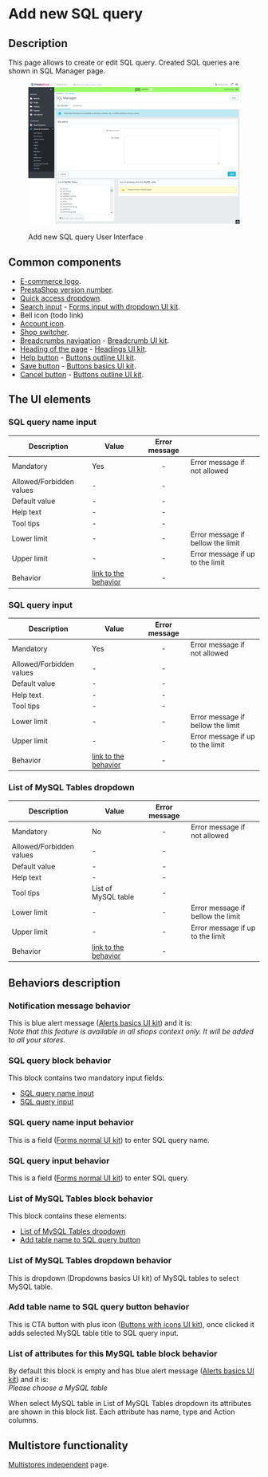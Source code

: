 # Add new SQL query

## Description

This page allows to create or edit SQL query. Created SQL queries are shown in SQL Manager page.

<figure><img src="../../../../../../../../.gitbook/assets/image (39) (1) (1).png" alt=""><figcaption><p>Add new SQL query User Interface</p></figcaption></figure>

## Common components <a href="#common-components" id="common-components"></a>

* [E-commerce logo](../../../../../../common-components/back-office-header/prestashop-logo.md).
* [PrestaShop version number](../../../../../../common-components/prestashop-version-number.md).
* [Quick access dropdown](../../../../../../common-components/quick-access-dropdown.md).
* [Search input](../../../../../../common-components/search-input-field.md) - [Forms input with dropdown UI kit](https://build.prestashop-project.org/prestashop-ui-kit/?path=/story/forms--input-with-dropdown).
* Bell icon (todo link)
* [Account icon](../../../../../../common-components/account-icon.md).
* [Shop switcher](../../../../../../common-components/shop-switcher.md).
* [Breadcrumbs navigation](../../../../../../common-components/breadcrumbs.md) - [Breadcrumb UI kit](https://build.prestashop.com/prestashop-ui-kit/?path=/story/breadcrumb--breadcrumb).
* [Heading of the page](../../../../../../common-components/heading-of-the-page.md) - [Headings UI ](https://build.prestashop.com/prestashop-ui-kit/?path=/story/headings--headings)[kit](https://build.prestashop-project.org/prestashop-ui-kit/?path=/story/headings--headings).
* [Help button](../../../../../../common-components/help-button.md) - [Buttons outline UI kit](https://build.prestashop-project.org/prestashop-ui-kit/?path=/story/buttons--outline).
* [Save button](../../../../../../common-components/save-button.md) - [Buttons basics UI kit](https://build.prestashop-project.org/prestashop-ui-kit/?path=/story/buttons--basics).
* [Cancel button](../../../../../../common-components/cancel-button.md) - [Buttons outline UI kit](https://build.prestashop-project.org/prestashop-ui-kit/?path=/story/buttons--outline).

## The UI elements

### SQL query name input

<table><thead><tr><th>Description</th><th>Value</th><th align="center">Error message</th><th data-hidden></th></tr></thead><tbody><tr><td>Mandatory</td><td>Yes</td><td align="center">-</td><td>Error message if not allowed</td></tr><tr><td>Allowed/Forbidden values</td><td>-</td><td align="center">-</td><td></td></tr><tr><td>Default value</td><td>-</td><td align="center">-</td><td></td></tr><tr><td>Help text</td><td>-</td><td align="center">-</td><td></td></tr><tr><td>Tool tips</td><td>-</td><td align="center">-</td><td></td></tr><tr><td>Lower limit</td><td>-</td><td align="center">-</td><td>Error message if bellow the limit</td></tr><tr><td>Upper limit</td><td>-</td><td align="center">-</td><td>Error message if up to the limit</td></tr><tr><td>Behavior</td><td><a href="add-new-sql-query.md#sql-query-name-input-behavior">link to the behavior</a></td><td align="center">-</td><td></td></tr></tbody></table>

### SQL query input

<table><thead><tr><th>Description</th><th>Value</th><th align="center">Error message</th><th data-hidden></th></tr></thead><tbody><tr><td>Mandatory</td><td>Yes</td><td align="center">-</td><td>Error message if not allowed</td></tr><tr><td>Allowed/Forbidden values</td><td>-</td><td align="center">-</td><td></td></tr><tr><td>Default value</td><td>-</td><td align="center">-</td><td></td></tr><tr><td>Help text</td><td>-</td><td align="center">-</td><td></td></tr><tr><td>Tool tips</td><td>-</td><td align="center">-</td><td></td></tr><tr><td>Lower limit</td><td>-</td><td align="center">-</td><td>Error message if bellow the limit</td></tr><tr><td>Upper limit</td><td>-</td><td align="center">-</td><td>Error message if up to the limit</td></tr><tr><td>Behavior</td><td><a href="add-new-sql-query.md#sql-query-input-behavior">link to the behavior</a></td><td align="center">-</td><td></td></tr></tbody></table>

### List of MySQL Tables dropdown

<table><thead><tr><th>Description</th><th>Value</th><th align="center">Error message</th><th data-hidden></th></tr></thead><tbody><tr><td>Mandatory</td><td>No</td><td align="center">-</td><td>Error message if not allowed</td></tr><tr><td>Allowed/Forbidden values</td><td>-</td><td align="center">-</td><td></td></tr><tr><td>Default value</td><td>-</td><td align="center">-</td><td></td></tr><tr><td>Help text</td><td>-</td><td align="center">-</td><td></td></tr><tr><td>Tool tips</td><td>List of MySQL table</td><td align="center">-</td><td></td></tr><tr><td>Lower limit</td><td>-</td><td align="center">-</td><td>Error message if bellow the limit</td></tr><tr><td>Upper limit</td><td>-</td><td align="center">-</td><td>Error message if up to the limit</td></tr><tr><td>Behavior</td><td><a href="add-new-sql-query.md#list-of-mysql-tables-dropdown-behavior">link to the behavior</a></td><td align="center">-</td><td></td></tr></tbody></table>

## Behaviors description

### Notification message behavior

This is blue alert message ([Alerts basics UI kit](https://build.prestashop-project.org/prestashop-ui-kit/?path=/story/alerts--basics)) and it is: \
_Note that this feature is available in all shops context only. It will be added to all your stores._

### SQL query block behavior

This block contains two mandatory input fields:

* [SQL query name input](add-new-sql-query.md#sql-query-name-input-behavior)
* [SQL query input](add-new-sql-query.md#sql-query-input-behavior)

### SQL query name input behavior

This is a field ([Forms normal UI kit](https://build.prestashop-project.org/prestashop-ui-kit/?path=/story/forms--normal)) to enter SQL query name.&#x20;

### SQL query input behavior

This is a field ([Forms normal UI kit](https://build.prestashop-project.org/prestashop-ui-kit/?path=/story/forms--normal)) to enter SQL query.&#x20;

### List of MySQL Tables block behavior

This block contains these elements:

* [List of MySQL Tables dropdown](add-new-sql-query.md#list-of-mysql-tables-dropdown-behavior)
* [Add table name to SQL query button](add-new-sql-query.md#add-table-name-to-sql-query-button-behavior)

### List of MySQL Tables dropdown behavior

This is dropdown (Dropdowns basics UI kit) of MySQL tables to select MySQL table.&#x20;

### Add table name to SQL query button behavior

This is CTA button with plus icon ([Buttons with icons UI kit](https://build.prestashop.com/prestashop-ui-kit/?path=/story/buttons--buttons-with-icons)), once clicked it adds selected MySQL table title to SQL query input.

### List of attributes for this MySQL table block behavior

By default this block is empty and has blue alert message ([Alerts basics UI kit](https://build.prestashop-project.org/prestashop-ui-kit/?path=/story/alerts--basics)) and it is: \
_Please choose a MySQL table_

When select MySQL table in List of MySQL Tables dropdown its attributes are shown in this block list. Each attribute has name, type and Action columns.

## Multistore functionality

[Multistores independent](../../../../../../common-components/multistores-independent.md) page.
